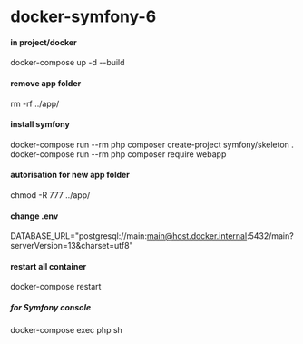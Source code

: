 # docker-symfony-6

#### in project/docker 
docker-compose up -d --build

#### remove app folder
rm -rf ../app/

#### install symfony
docker-compose run --rm php composer create-project symfony/skeleton .
docker-compose run --rm php composer require webapp <!-- no on prompt -->

#### autorisation for new app folder
chmod -R 777 ../app/

#### change .env 
DATABASE_URL="postgresql://main:main@host.docker.internal:5432/main?serverVersion=13&charset=utf8"

#### restart all container
docker-compose restart

##### for Symfony console
docker-compose exec php sh